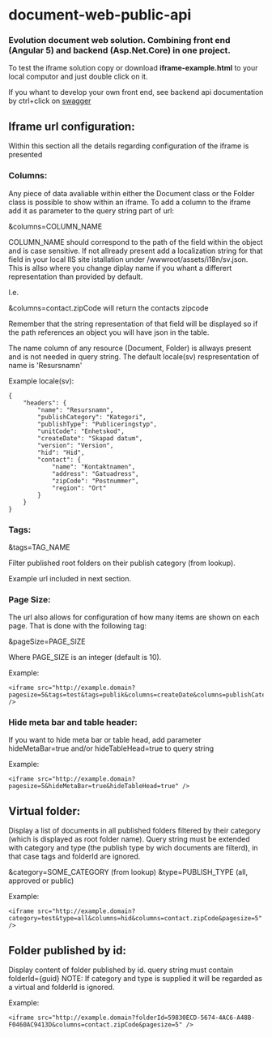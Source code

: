 # document-web-public-api
### Evolution document web solution. Combining front end (Angular 5) and backend (Asp.Net.Core) in one project.

To test the iframe solution copy or download **iframe-example.html** to your local computor and just double click on it.

If you whant to develop your own front end, see backend api documentation by ctrl+click on <a href="http://31.216.227.251:5001/swagger/" target="_blank">swagger</a>

## Iframe url configuration:

Within this section all the details regarding configuration of the iframe is presented

### Columns:

Any piece of data avaliable within either the Document class or the Folder class is possible to show within an iframe. To add a column to the iframe add it as parameter to the query string part of url:

&columns=COLUMN_NAME

COLUMN_NAME should correspond to the path of the field within the object and is case sensitive. If not allready present add a localization string for that field in your local IIS site istallation under /wwwroot/assets/i18n/sv.json. This is allso where you change diplay name if you whant a differert representation than provided by default. 

I.e.

&columns=contact.zipCode will return the contacts zipcode

Remember that the string representation of that field will be displayed so if the path references an object you will have json in the table.
 
The name column of any resource (Document, Folder) is allways present and is not needed in query string. The default locale(sv) respresentation of name is 'Resursnamn'

Example locale(sv):
```
{
    "headers": {
        "name": "Resursnamn",
        "publishCategory": "Kategori",
        "publishType": "Publiceringstyp",
        "unitCode": "Enhetskod",
        "createDate": "Skapad datum",
        "version": "Version",
        "hid": "Hid",
        "contact": {
            "name": "Kontaktnamen",
            "address": "Gatuadress",
            "zipCode": "Postnummer",
            "region": "Ort"
        }
    }
}
```
### Tags:

&tags=TAG_NAME

Filter published root folders on their publish category (from lookup).

Example url included in next section.

### Page Size:

The url also allows for configuration of how many items are shown on each page. That is done with the following tag:

&pageSize=PAGE_SIZE

Where PAGE_SIZE is an integer (default is 10).

Example:
```
<iframe src="http://example.domain?pagesize=5&tags=test&tags=publik&columns=createDate&columns=publishCategory&columns=hid" />
```
### Hide meta bar and table header:

If you want to hide meta bar or table head, add parameter hideMetaBar=true and/or hideTableHead=true to query string

Example:
```
<iframe src="http://example.domain?pagesize=5&hideMetaBar=true&hideTableHead=true" />
```

## Virtual folder:

Display a list of documents in all published folders filtered by their category (which is displayed as root folder name). Query string must be extended with category and type (the publish type by wich documents are filterd), in that case tags and folderId are ignored.

&category=SOME_CATEGORY (from lookup) &type=PUBLISH_TYPE (all, approved or public)

Example:
```
<iframe src="http://example.domain?category=test&type=all&columns=hid&columns=contact.zipCode&pagesize=5" />
```

## Folder published by id:

Display content of folder published by id. query string must contain folderId={guid} NOTE: If category and type is supplied it will be regarded as a virtual and folderId is ignored.

Example:
```
<iframe src="http://example.domain?folderId=59830ECD-5674-4AC6-A48B-F0460AC9413D&columns=contact.zipCode&pagesize=5" />
```


